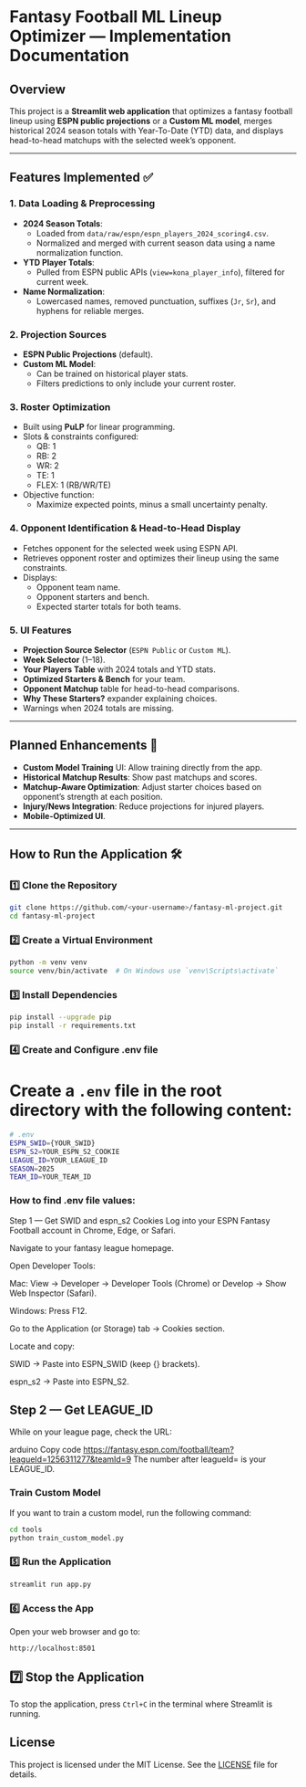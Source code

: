# Fantasy Football ML Lineup Optimizer — Implementation Documentation

## Overview
This project is a **Streamlit web application** that optimizes a fantasy football lineup using **ESPN public projections** or a **Custom ML model**, merges historical 2024 season totals with Year-To-Date (YTD) data, and displays head-to-head matchups with the selected week’s opponent.

---

## Features Implemented ✅

### 1. Data Loading & Preprocessing
- **2024 Season Totals**:
  - Loaded from `data/raw/espn/espn_players_2024_scoring4.csv`.
  - Normalized and merged with current season data using a name normalization function.
- **YTD Player Totals**:
  - Pulled from ESPN public APIs (`view=kona_player_info`), filtered for current week.
- **Name Normalization**:
  - Lowercased names, removed punctuation, suffixes (`Jr`, `Sr`), and hyphens for reliable merges.

### 2. Projection Sources
- **ESPN Public Projections** (default).
- **Custom ML Model**:
  - Can be trained on historical player stats.
  - Filters predictions to only include your current roster.

### 3. Roster Optimization
- Built using **PuLP** for linear programming.
- Slots & constraints configured:
  - QB: 1  
  - RB: 2  
  - WR: 2  
  - TE: 1  
  - FLEX: 1 (RB/WR/TE)  
- Objective function:
  - Maximize expected points, minus a small uncertainty penalty.

### 4. Opponent Identification & Head-to-Head Display
- Fetches opponent for the selected week using ESPN API.
- Retrieves opponent roster and optimizes their lineup using the same constraints.
- Displays:
  - Opponent team name.
  - Opponent starters and bench.
  - Expected starter totals for both teams.

### 5. UI Features
- **Projection Source Selector** (`ESPN Public` or `Custom ML`).
- **Week Selector** (1–18).
- **Your Players Table** with 2024 totals and YTD stats.
- **Optimized Starters & Bench** for your team.
- **Opponent Matchup** table for head-to-head comparisons.
- **Why These Starters?** expander explaining choices.
- Warnings when 2024 totals are missing.

---

## Planned Enhancements 🚀
- **Custom Model Training** UI: Allow training directly from the app.
- **Historical Matchup Results**: Show past matchups and scores.
- **Matchup-Aware Optimization**: Adjust starter choices based on opponent’s strength at each position.
- **Injury/News Integration**: Reduce projections for injured players.
- **Mobile-Optimized UI**.

---

## How to Run the Application 🛠️

### 1️⃣ Clone the Repository
```bash
git clone https://github.com/<your-username>/fantasy-ml-project.git
cd fantasy-ml-project

```

### 2️⃣ Create a Virtual Environment
```bash
python -m venv venv
source venv/bin/activate  # On Windows use `venv\Scripts\activate`
```

### 3️⃣ Install Dependencies
```bash
pip install --upgrade pip
pip install -r requirements.txt
```

### 4️⃣ Create and Configure .env file
# Create a `.env` file in the root directory with the following content:

```bash
# .env
ESPN_SWID={YOUR_SWID}
ESPN_S2=YOUR_ESPN_S2_COOKIE
LEAGUE_ID=YOUR_LEAGUE_ID
SEASON=2025
TEAM_ID=YOUR_TEAM_ID
```

### How to find .env file values: 
Step 1 — Get SWID and espn_s2 Cookies
Log into your ESPN Fantasy Football account in Chrome, Edge, or Safari.

Navigate to your fantasy league homepage.

Open Developer Tools:

Mac: View → Developer → Developer Tools (Chrome) or Develop → Show Web Inspector (Safari).

Windows: Press F12.

Go to the Application (or Storage) tab → Cookies section.

Locate and copy:

SWID → Paste into ESPN_SWID (keep {} brackets).

espn_s2 → Paste into ESPN_S2.

## Step 2 — Get LEAGUE_ID
While on your league page, check the URL:

arduino
Copy code
https://fantasy.espn.com/football/team?leagueId=1256311277&teamId=9
The number after leagueId= is your LEAGUE_ID.

### Train Custom Model 
If you want to train a custom model, run the following command:
```bash
cd tools 
python train_custom_model.py
```
### 5️⃣ Run the Application
```bash
streamlit run app.py
```

### 6️⃣ Access the App
Open your web browser and go to:
```
http://localhost:8501
```
## 7️⃣ Stop the Application
To stop the application, press `Ctrl+C` in the terminal where Streamlit is running.

## License
This project is licensed under the MIT License. See the [LICENSE](LICENSE) file for details.